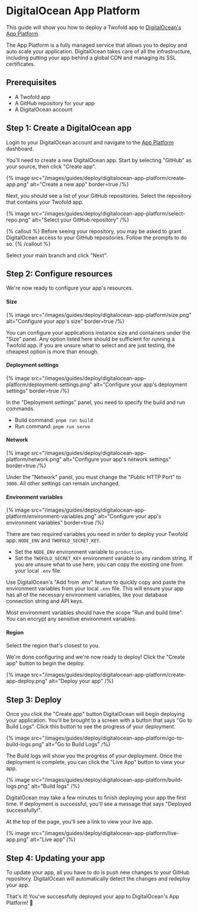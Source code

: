 # DigitalOcean App Platform

This guide will show you how to deploy a Twofold app to [DigitalOcean's App Platform](https://www.digitalocean.com/products/app-platform).

The App Platform is a fully managed service that allows you to deploy and auto scale your application. DigitalOcean takes care of all the infrastructure, including putting your app behind a global CDN and managing its SSL certificates.

## Prerequisites

- A Twofold app
- A GitHub repository for your app
- A DigitalOcean account

## Step 1: Create a DigitalOcean app

Login to your DigitalOcean account and navigate to the [App Platform](https://cloud.digitalocean.com/apps) dashboard.

You'll need to create a new DigitalOcean app. Start by selecting "GitHub" as your source, then click "Create app".

{% image src="/images/guides/deploy/digitalocean-app-platform/create-app.png" alt="Create a new app" border=true /%}

Next, you should see a list of your GitHub repositories. Select the repository that contains your Twofold app.

{% image src="/images/guides/deploy/digitalocean-app-platform/select-repo.png" alt="Select your GitHub repository" /%}

{% callout %}
Before seeing your repository, you may be asked to grant DigitalOcean access to your GitHub repositories. Follow the prompts to do so.
{% /callout %}

Select your main branch and click "Next".

## Step 2: Configure resources

We're now ready to configure your app's resources.

#### Size

{% image src="/images/guides/deploy/digitalocean-app-platform/size.png" alt="Configure your app's size" border=true /%}

You can configure your applications instance size and containers under the "Size" panel. Any option listed here should be sufficient for running a Twofold app. If you are unsure what to select and are just testing, the cheapest option is more than enough.

#### Deployment settings

{% image src="/images/guides/deploy/digitalocean-app-platform/deployment-settings.png" alt="Configure your app's deployment settings" border=true /%}

In the "Deployment settings" panel, you need to specify the build and run commands.

- Build command: `pnpm run build`
- Run command: `pnpm run serve`

#### Network

{% image src="/images/guides/deploy/digitalocean-app-platform/network.png" alt="Configure your app's network settings" border=true /%}

Under the "Network" panel, you must change the "Public HTTP Port" to `3000`. All other settings can remain unchanged.

#### Environment variables

{% image src="/images/guides/deploy/digitalocean-app-platform/environment-variables.png" alt="Configure your app's environment variables" border=true /%}

There are two required variables you need in order to deploy your Twofold app: `NODE_ENV` and `TWOFOLD_SECRET_KEY`.

- Set the `NODE_ENV` environment variable to `production`.
- Set the `TWOFOLD_SECRET_KEY` environment variable to any random string. If you are unsure what to use here, you can copy the existing one from your local `.env` file.

Use DigitalOcean's "Add from .env" feature to quickly copy and paste the environment variables from your local `.env` file. This will ensure your app has all of the necessary environment variables, like your database connection string and API keys.

Most environment variables should have the scope "Run and build time". You can encrypt any sensitive environment variables.

#### Region

Select the region that's closest to you.

We're done configuring and we're now ready to deploy! Click the "Create app" button to begin the deploy.

{% image src="/images/guides/deploy/digitalocean-app-platform/create-app-deploy.png" alt="Deploy your app" /%}

## Step 3: Deploy

Once you click the "Create app" button DigitalOcean will begin deploying your application. You'll be brought to a screen with a button that says "Go to Build Logs". Click this button to see the progress of your deployment.

{% image src="/images/guides/deploy/digitalocean-app-platform/go-to-build-logs.png" alt="Go to Build Logs" /%}

The Build logs will show you the progress of your deployment. Once the deployment is complete, you can click the "Live App" button to view your app.

{% image src="/images/guides/deploy/digitalocean-app-platform/build-logs.png" alt="Build logs" /%}

DigitalOcean may take a few minutes to finish deploying your app the first time. If deployment is successful, you'll see a message that says "Deployed successfully!".

At the top of the page, you'll see a link to view your live app.

{% image src="/images/guides/deploy/digitalocean-app-platform/live-app.png" alt="Live app" /%}

## Step 4: Updating your app

To update your app, all you have to do is push new changes to your GitHub repository. DigitalOcean will automatically detect the changes and redeploy your app.

That's it! You've successfully deployed your app to DigitalOcean's App Platform! 🎉
